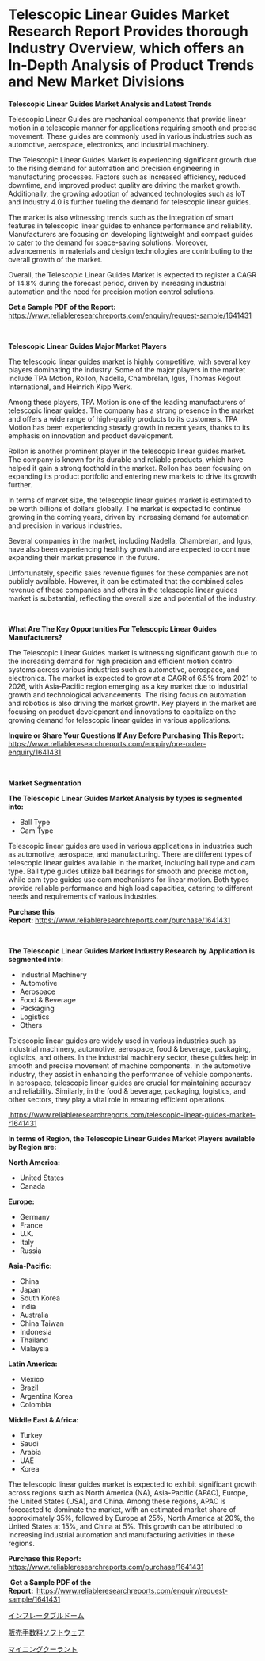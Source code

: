 <p><h1>Telescopic Linear Guides Market Research Report Provides thorough Industry Overview, which offers an In-Depth Analysis of Product Trends and New Market Divisions</h1></p><p><strong>Telescopic Linear Guides Market Analysis and Latest Trends</strong></p>
<p><p>Telescopic Linear Guides are mechanical components that provide linear motion in a telescopic manner for applications requiring smooth and precise movement. These guides are commonly used in various industries such as automotive, aerospace, electronics, and industrial machinery.</p><p>The Telescopic Linear Guides Market is experiencing significant growth due to the rising demand for automation and precision engineering in manufacturing processes. Factors such as increased efficiency, reduced downtime, and improved product quality are driving the market growth. Additionally, the growing adoption of advanced technologies such as IoT and Industry 4.0 is further fueling the demand for telescopic linear guides.</p><p>The market is also witnessing trends such as the integration of smart features in telescopic linear guides to enhance performance and reliability. Manufacturers are focusing on developing lightweight and compact guides to cater to the demand for space-saving solutions. Moreover, advancements in materials and design technologies are contributing to the overall growth of the market.</p><p>Overall, the Telescopic Linear Guides Market is expected to register a CAGR of 14.8% during the forecast period, driven by increasing industrial automation and the need for precision motion control solutions.</p></p>
<p><strong>Get a Sample PDF of the Report:&nbsp;</strong> <a href="https://www.reliableresearchreports.com/enquiry/request-sample/1641431">https://www.reliableresearchreports.com/enquiry/request-sample/1641431</a></p>
<p>&nbsp;</p>
<p><strong>Telescopic Linear Guides Major Market Players</strong></p>
<p><p>The telescopic linear guides market is highly competitive, with several key players dominating the industry. Some of the major players in the market include TPA Motion, Rollon, Nadella, Chambrelan, Igus, Thomas Regout International, and Heinrich Kipp Werk.</p><p>Among these players, TPA Motion is one of the leading manufacturers of telescopic linear guides. The company has a strong presence in the market and offers a wide range of high-quality products to its customers. TPA Motion has been experiencing steady growth in recent years, thanks to its emphasis on innovation and product development.</p><p>Rollon is another prominent player in the telescopic linear guides market. The company is known for its durable and reliable products, which have helped it gain a strong foothold in the market. Rollon has been focusing on expanding its product portfolio and entering new markets to drive its growth further.</p><p>In terms of market size, the telescopic linear guides market is estimated to be worth billions of dollars globally. The market is expected to continue growing in the coming years, driven by increasing demand for automation and precision in various industries.</p><p>Several companies in the market, including Nadella, Chambrelan, and Igus, have also been experiencing healthy growth and are expected to continue expanding their market presence in the future.</p><p>Unfortunately, specific sales revenue figures for these companies are not publicly available. However, it can be estimated that the combined sales revenue of these companies and others in the telescopic linear guides market is substantial, reflecting the overall size and potential of the industry.</p></p>
<p>&nbsp;</p>
<p><strong>What Are The Key Opportunities For Telescopic Linear Guides Manufacturers?</strong></p>
<p><p>The Telescopic Linear Guides market is witnessing significant growth due to the increasing demand for high precision and efficient motion control systems across various industries such as automotive, aerospace, and electronics. The market is expected to grow at a CAGR of 6.5% from 2021 to 2026, with Asia-Pacific region emerging as a key market due to industrial growth and technological advancements. The rising focus on automation and robotics is also driving the market growth. Key players in the market are focusing on product development and innovations to capitalize on the growing demand for telescopic linear guides in various applications.</p></p>
<p><strong>Inquire or Share Your Questions If Any Before Purchasing This Report:</strong> <a href="https://www.reliableresearchreports.com/enquiry/pre-order-enquiry/1641431">https://www.reliableresearchreports.com/enquiry/pre-order-enquiry/1641431</a></p>
<p>&nbsp;</p>
<p><strong>Market Segmentation</strong></p>
<p><strong>The Telescopic Linear Guides Market Analysis by types is segmented into:</strong></p>
<p><ul><li>Ball Type</li><li>Cam Type</li></ul></p>
<p><p>Telescopic linear guides are used in various applications in industries such as automotive, aerospace, and manufacturing. There are different types of telescopic linear guides available in the market, including ball type and cam type. Ball type guides utilize ball bearings for smooth and precise motion, while cam type guides use cam mechanisms for linear motion. Both types provide reliable performance and high load capacities, catering to different needs and requirements of various industries.</p></p>
<p><strong>Purchase this Report:&nbsp;</strong><a href="https://www.reliableresearchreports.com/purchase/1641431">https://www.reliableresearchreports.com/purchase/1641431</a></p>
<p>&nbsp;</p>
<p><strong>The Telescopic Linear Guides Market Industry Research by Application is segmented into:</strong></p>
<p><ul><li>Industrial Machinery</li><li>Automotive</li><li>Aerospace</li><li>Food & Beverage</li><li>Packaging</li><li>Logistics</li><li>Others</li></ul></p>
<p><p>Telescopic linear guides are widely used in various industries such as industrial machinery, automotive, aerospace, food & beverage, packaging, logistics, and others. In the industrial machinery sector, these guides help in smooth and precise movement of machine components. In the automotive industry, they assist in enhancing the performance of vehicle components. In aerospace, telescopic linear guides are crucial for maintaining accuracy and reliability. Similarly, in the food & beverage, packaging, logistics, and other sectors, they play a vital role in ensuring efficient operations.</p></p>
<p><a href="https://www.reliableresearchreports.com/telescopic-linear-guides-market-r1641431">&nbsp;https://www.reliableresearchreports.com/telescopic-linear-guides-market-r1641431</a></p>
<p><strong>In terms of Region, the Telescopic Linear Guides Market Players available by Region are:</strong></p>
<p>
    <p> <strong> North America: </strong>
        <ul>
            <li>United States</li>
            <li>Canada</li>
        </ul>
        </p> 
    <p> <strong> Europe: </strong>
        <ul>
            <li>Germany</li>
            <li>France</li>
            <li>U.K.</li>
            <li>Italy</li>
            <li>Russia</li>
        </ul>
        </p> 
    <p> <strong> Asia-Pacific: </strong>
        <ul>
            <li>China</li>
            <li>Japan</li>
            <li>South Korea</li>
            <li>India</li>
            <li>Australia</li>
            <li>China Taiwan</li>
            <li>Indonesia</li>
            <li>Thailand</li>
            <li>Malaysia</li>
        </ul>
        </p> 
    <p> <strong> Latin America: </strong>
        <ul>
            <li>Mexico</li>
            <li>Brazil</li>
            <li>Argentina Korea</li>
            <li>Colombia</li>
        </ul>
        </p> 
    <p> <strong> Middle East & Africa: </strong>
        <ul>
            <li>Turkey</li>
            <li>Saudi</li>
            <li>Arabia</li>
            <li>UAE</li>
            <li>Korea</li>
        </ul>
    </p>
    </p>
<p><p>The telescopic linear guides market is expected to exhibit significant growth across regions such as North America (NA), Asia-Pacific (APAC), Europe, the United States (USA), and China. Among these regions, APAC is forecasted to dominate the market, with an estimated market share of approximately 35%, followed by Europe at 25%, North America at 20%, the United States at 15%, and China at 5%. This growth can be attributed to increasing industrial automation and manufacturing activities in these regions.</p></p>
<p><strong>Purchase this Report: </strong><a href="https://www.reliableresearchreports.com/purchase/1641431">https://www.reliableresearchreports.com/purchase/1641431</a></p>
<p>&nbsp;<strong>Get a Sample PDF of the Report:&nbsp;&nbsp;</strong><a href="https://www.reliableresearchreports.com/enquiry/request-sample/1641431">https://www.reliableresearchreports.com/enquiry/request-sample/1641431</a></p>
<p><strong></strong></p>
<p><p><a href="https://medium.com/@elenorkiehn/%E3%82%A4%E3%83%B3%E3%83%95%E3%83%AC%E3%83%BC%E3%82%BF%E3%83%96%E3%83%AB%E3%83%89%E3%83%BC%E3%83%A0%E5%B8%82%E5%A0%B4%E3%83%AC%E3%83%9D%E3%83%BC%E3%83%88%E3%81%AF-%E3%81%93%E3%81%AE%E5%B8%82%E5%A0%B4%E3%81%AE%E6%9C%80%E6%96%B0%E3%81%AE%E3%83%88%E3%83%AC%E3%83%B3%E3%83%89%E3%82%84%E6%88%90%E9%95%B7%E6%A9%9F%E4%BC%9A%E3%82%92%E6%98%8E%E3%82%89%E3%81%8B%E3%81%AB%E3%81%97%E3%81%A6%E3%81%84%E3%81%BE%E3%81%99-9cd1a215a7e8">インフレータブルドーム</a></p><p><a href="https://github.com/one-cool-chick/Market-Research-Report-List-1/blob/main/326488337165.md">販売手数料ソフトウェア</a></p><p><a href="https://medium.com/@elenorkiehn/%E3%83%9E%E3%82%A4%E3%83%8B%E3%83%B3%E3%82%B0%E5%86%B7%E5%8D%B4%E5%89%A4%E5%B8%82%E5%A0%B4-2031%E5%B9%B4%E3%81%BE%E3%81%A7%E3%81%AE%E3%83%88%E3%83%AC%E3%83%B3%E3%83%89-%E4%BA%88%E6%B8%AC-%E7%AB%B6%E4%BA%89%E5%88%86%E6%9E%90-fa85556e8c83">マイニングクーラント</a></p></p>